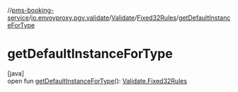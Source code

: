 //[pms-booking-service](../../../../index.md)/[io.envoyproxy.pgv.validate](../../index.md)/[Validate](../index.md)/[Fixed32Rules](index.md)/[getDefaultInstanceForType](get-default-instance-for-type.md)

# getDefaultInstanceForType

[java]\
open fun [getDefaultInstanceForType](get-default-instance-for-type.md)(): [Validate.Fixed32Rules](index.md)